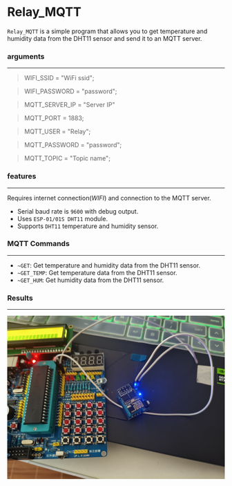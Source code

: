 # Relay_MQTT
` Relay_MQTT ` is a simple program that allows you to get temperature and humidity data from the DHT11 sensor and send it to an MQTT server.
### arguments
---
> WIFI_SSID = "WiFi ssid";

> WIFI_PASSWORD = "password";

> MQTT_SERVER_IP = "Server IP"

> MQTT_PORT = 1883;

> MQTT_USER = "Relay";

> MQTT_PASSWORD = "password";

> MQTT_TOPIC = "Topic name";

### features
---
Requires internet connection(_WIFI_) and connection to the MQTT server. 
- Serial baud rate is ` 9600 ` with debug output. 
- Uses ` ESP-01/01S DHT11 ` module.
- Supports ` DHT11 ` temperature and humidity sensor.

### MQTT Commands
---
- ` ~GET `: Get temperature and humidity data from the DHT11 sensor.
- ` ~GET_TEMP `: Get temperature data from the DHT11 sensor.
- ` ~GET_HUM `: Get humidity data from the DHT11 sensor.


### Results
--- 

![image](./IMG_20250705_102401.jpg)
